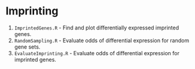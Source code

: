 # Imprinting
1. `ImprintedGenes.R` - Find and plot differentially expressed imprinted genes.
2. `RandomSampling.R` - Evaluate odds of differential expression for random gene sets.
3. `EvaluateImprinting.R` - Evaluate odds of differential expression for imprinted genes.